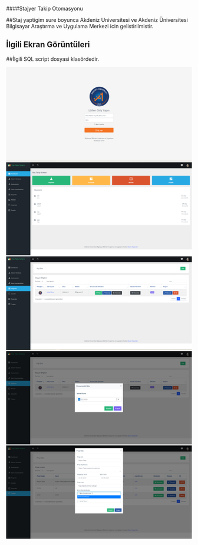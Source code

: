####Stajyer Takip Otomasyonu

##Staj yaptigim sure boyunca Akdeniz Universitesi ve Akdeniz Üniversitesi Bilgisayar Araştırma ve Uygulama Merkezi icin gelistirilmistir.

## İlgili Ekran Görüntüleri

##İlgili SQL  script dosyasi klasördedir.

![](/scrsaves/1.PNG)
![](/scrsaves/2.PNG)
![](/scrsaves/3.PNG)
![](/scrsaves/4.PNG)
![](/scrsaves/5.PNG)